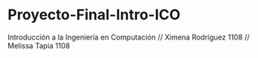 # Proyecto-Final-Intro-ICO
Introducción a la Ingeniería en Computación // 
Ximena Rodríguez 1108 // 
Melissa Tapia 1108
